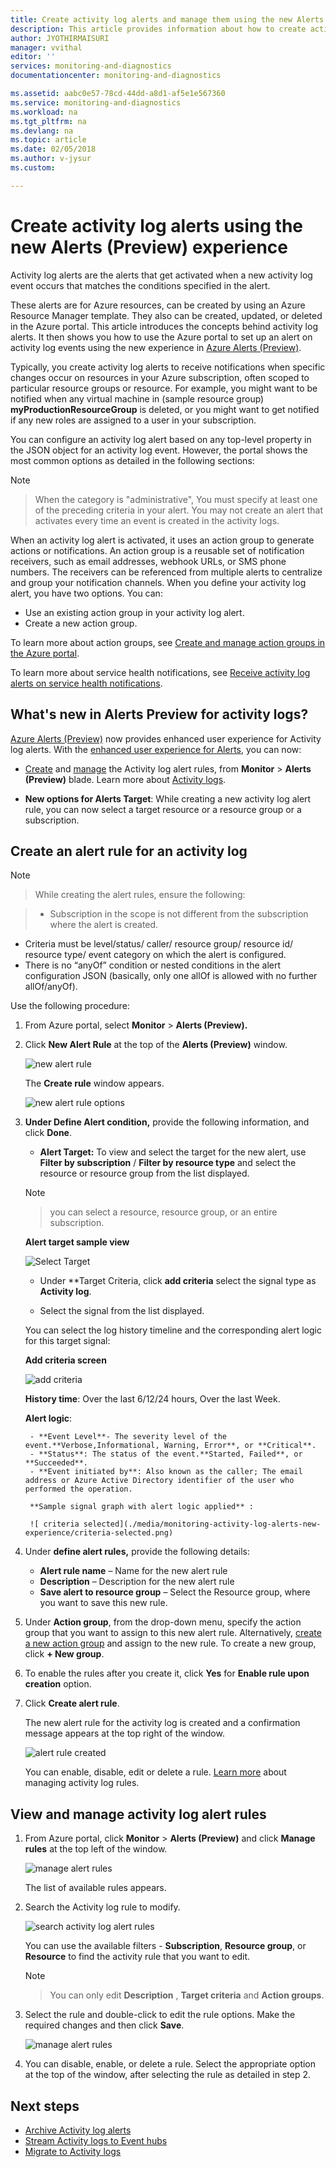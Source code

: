 ```yaml
---
title: Create activity log alerts and manage them using the new Alerts (Preview) experience in Azure Monitor
description: This article provides information about how to create activity log alerts from Alerts (Preview) tab under Azure Monitor. This article details the new user experience for this feature.
author: JYOTHIRMAISURI
manager: vvithal
editor: ''
services: monitoring-and-diagnostics
documentationcenter: monitoring-and-diagnostics

ms.assetid: aabc0e57-78cd-44dd-a8d1-af5e1e567360
ms.service: monitoring-and-diagnostics
ms.workload: na
ms.tgt_pltfrm: na
ms.devlang: na
ms.topic: article
ms.date: 02/05/2018
ms.author: v-jysur
ms.custom:

---
```

# Create activity log alerts using the new Alerts (Preview) experience

Activity log alerts are the alerts that get activated when a new activity log event occurs that matches the conditions specified in the alert.

These alerts are for Azure resources, can be created by using an Azure Resource Manager template. They also can be created, updated, or deleted in the Azure portal. This article introduces the concepts behind activity log alerts. It then shows you how to use the Azure portal to set up an alert on activity log events using the new experience in [Azure Alerts (Preview)](monitoring-overview-unified-alerts.md).

Typically, you create activity log alerts to receive notifications when specific changes occur on resources in your Azure subscription, often scoped to particular resource groups or resource. For example, you might want to be notified when any virtual machine in (sample resource group) **myProductionResourceGroup** is deleted, or you might want to get notified if any new roles are assigned to a user in your subscription.

You can configure an activity log alert based on any top-level property in the JSON object for an activity log event. However, the portal shows the most common options as detailed in the following sections:

>[!NOTE]

> When the category is "administrative", You must specify at least one of the preceding criteria in your alert. You may not create an alert that activates every time an event is created in the activity logs.
>

When an activity log alert is activated, it uses an action group to generate actions or notifications. An action group is a reusable set of notification receivers, such as email addresses, webhook URLs, or SMS phone numbers. The receivers can be referenced from multiple alerts to centralize and group your notification channels. When you define your activity log alert, you have two options. You can:

* Use an existing action group in your activity log alert.
* Create a new action group.

To learn more about action groups, see [Create and manage action groups in the Azure portal](monitoring-action-groups.md).

To learn more about service health notifications, see [Receive activity log alerts on service health notifications](monitoring-activity-log-alerts-on-service-notifications.md).


## What's new in Alerts Preview for activity logs?

[Azure Alerts (Preview)](monitoring-overview-unified-alerts.md) now provides enhanced user experience for Activity log alerts. With the [enhanced user experience for Alerts](monitoring-overview-unified-alerts.md), you can now:

- [Create](#create-an-alert-rule-for-an-activity-log) and [manage](#view-and-manage-activity-log-alert-rules) the Activity log alert rules, from **Monitor** > **Alerts (Preview)** blade. Learn more about [Activity logs](monitoring-overview-activity-logs.md).

- **New options for Alerts Target**:  While creating a new activity log alert rule, you can now select a target resource or a resource group or a subscription.


## Create an alert rule for an activity log

> [!NOTE]

>  While creating the alert rules, ensure the following:

> - Subscription in the scope is not different from the subscription where the alert is created.
- Criteria must be level/status/ caller/ resource group/ resource id/ resource type/ event category on which the alert is configured.
- There is no  “anyOf” condition or nested conditions in the alert configuration JSON (basically, only one allOf is allowed with no further allOf/anyOf).


Use the following procedure:

1. From Azure portal, select **Monitor** > **Alerts (Preview).**
2. Click **New Alert Rule** at the top of the **Alerts (Preview)** window.

     ![new alert rule](./media/monitoring-activity-log-alerts-new-experience/create-new-alert-rule.png)

     The **Create rule** window appears.

      ![new alert rule options](./media/monitoring-activity-log-alerts-new-experience/create-new-alert-rule-options.png)

3. **Under Define Alert condition,** provide the following information, and click **Done**.

    - **Alert Target:** To view and select the target for the new alert, use **Filter by subscription** / **Filter by resource type** and select the resource or resource group from the list displayed.

    > [!NOTE]

    > you can select a resource, resource group, or an entire subscription.

    **Alert target sample view**

     ![Select Target](./media/monitoring-activity-log-alerts-new-experience/select-target.png)

    - Under **Target Criteria, click **add criteria** select the signal type as **Activity log**.

    - Select the signal from the list displayed.

    You can select the log history timeline and the corresponding alert logic for this target signal:

    **Add criteria screen**

    ![add criteria](./media/monitoring-activity-log-alerts-new-experience/add-criteria.png)

    **History time**: Over the last 6/12/24 hours, Over the last Week.

    **Alert logic**:

        - **Event Level**- The severity level of the event.**Verbose,Informational, Warning, Error**, or **Critical**.
        - **Status**: The status of the event.**Started, Failed**, or **Succeeded**.
        - **Event initiated by**: Also known as the caller; The email address or Azure Active Directory identifier of the user who performed the operation.

        **Sample signal graph with alert logic applied** :

        ![ criteria selected](./media/monitoring-activity-log-alerts-new-experience/criteria-selected.png)

4. Under **define alert rules,** provide the following details:

    - **Alert rule name** – Name for the new alert rule
    - **Description** – Description for the new alert rule
    - **Save alert to resource group** – Select the Resource group, where you want to save this new rule.

5. Under **Action group**, from the drop-down menu, specify the action group that you want to assign to this new alert rule. Alternatively, [create a new action group](monitoring-action-groups.md) and assign to the new rule. To create a new group, click **+ New group**.

6. To enable the rules after you create it, click **Yes** for **Enable rule upon creation** option.
7. Click **Create alert rule**.

    The new alert rule for the activity log is created and a confirmation message appears at the top right of the window.

    ![ alert rule created](./media/monitoring-activity-log-alerts-new-experience/alert-created.png)

    You can enable, disable, edit or delete a rule. [Learn more](#view-and-manage-activity-log-alert-rules) about managing activity log rules.

## View and manage activity log alert rules

1. From Azure portal, click **Monitor** > **Alerts (Preview)** and click **Manage rules** at the top left of the window.

    ![ manage alert rules](./media/monitoring-activity-log-alerts-new-experience/manage-alert-rules.png)

    The list of available rules appears.

2. Search the Activity log rule to modify.

    ![ search activity log alert rules](./media/monitoring-activity-log-alerts-new-experience/searth-activity-log-rule-to-edit.png)

    You can use the available filters - **Subscription**, **Resource group**, or **Resource** to find the activity rule that you want to edit.

    > [!NOTE]

    > You can only edit **Description** , **Target criteria** and **Action groups**.

3.  Select the rule and double-click to edit the rule options. Make the required changes and then click **Save**.

    ![ manage alert rules](./media/monitoring-activity-log-alerts-new-experience/activity-log-rule-edit-page.png)

4.  You can disable, enable, or delete a rule. Select the appropriate option at the top of the window, after selecting the rule as detailed in step 2.


## Next steps

- [Archive Activity log alerts](monitoring-archive-activity-log.md)
- [Stream Activity logs to Event hubs](monitoring-stream-activity-logs-event-hubs.md)
- [Migrate to Activity logs](monitoring-migrate-management-alerts.md)
